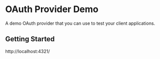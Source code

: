 # OAuth Provider Demo

A demo OAuth provider that you can use to test your client applications.

## Getting Started

http://localhost:4321/